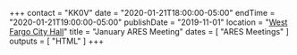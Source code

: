 +++
contact = "KK0V"
date = "2020-01-21T18:00:00-05:00"
endTime = "2020-01-21T19:00:00-05:00"
publishDate = "2019-11-01"
location = "[West Fargo City Hall](/places/west-fargo-city-hall/)"
title = "January ARES Meeting"
dates = [ "ARES Meetings" ]
outputs = [ "HTML" ]
+++
